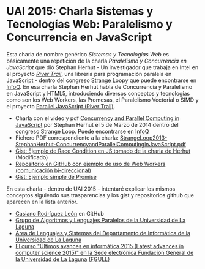 UAI 2015: Charla Sistemas y Tecnologías Web: Paralelismo y Concurrencia en JavaScript
=====================================================================================

Esta charla de nombre genérico *Sistemas y Tecnologías Web* es
básicamente una repetición de la charla *Paralelismo y Concurrencia en
JavaScript* que dió Stephan Herhut - Un investigador que trabaja en
Intel en el proyecto *[River
Trail](https://en.wikipedia.org/wiki/River_Trail_(JavaScript_engine))*,
una librería para programación paralela en JavaScript - dentro del
congreso [Strange Loop](https://thestrangeloop.com/)y que puede
encontrarse en [InfoQ](http://www.infoq.com/). En esa charla Stephan
Herhut habla de Concurrencia y Paralelismo en JavaScript y HTML5,
introduciendo diversos conceptos y tecnologías como son los Web Workers,
las Promesas, el Paralelismo Vectorial o SIMD y el proyecto [Parallel
JavaScript (River Trail)](https://github.com/IntelLabs/RiverTrail/wiki).

-   Charla con el vídeo y pdf [Concurrency and Parallel Computing in
    JavaScript](http://www.infoq.com/presentations/javascript-concurrency-parallelism)
    por Stephan Herhut el 5 de Marzo de 2014 dentro del congreso Strange
    Loop. Puede encontrarse en [InfoQ](http://www.infoq.com/)
-   Fichero PDF correspondiente a la charla:
    [StrangeLoop2013-StephanHerhut-ConcurrencyandParallelComputinginJavaScript.pdf](StrangeLoop2013-StephanHerhut-ConcurrencyandParallelComputinginJavaScript.pdf)
-   [Gist: Ejemplo de Race Condition en JS tomado de la charla de
    Herhut](https://gist.github.com/crguezl/43107f45bc0c1ec7626c)
    (Modificado)
-   [Repositorio en GitHub con ejemplo de uso de Web Workers
    (comunicación
    bi-direccional)](https://github.com/SYTW/simple-web-worker)
-   [Gist: Ejemplo simple de
    Promise](https://gist.github.com/crguezl/d65fe06f11619994d1c1)

En esta charla - dentro de UAI 2015 - intentaré explicar los mismos
conceptos siguiendo sus trasparencias y los gist y repositorios github
que aparecen en la lista anterior.

-   [Casiano Rodríguez León](https://github.com/crguezl) en GitHub
-   [Grupo de Algoritmos y Lenguajes Paralelos de la Universidad de La
    Laguna](http://pal.ull.es/)
-   [Area de Lenguajes y Sistemas del Departamento de Informática de la
    Universidad de La
    Laguna](http://www.departamentos.ull.es/view/departamentos/inginformatica/Area_de_Lenguajes_y_Sistemas_Informaticos/es)
-   [El curso "Últimos avances en informática 2015 (Latest advances in
    computer science 2015)" en la Sede electrónica Fundación General de
    la Universidad de La
    Laguna](https://sede.fg.ull.es/es/curso/detalle/a15030448/ultimos-avances-en-informatica-2015-latest-advances-in-computer-science-2015)
    [(FGULL)](https://sede.fg.ull.es/)

